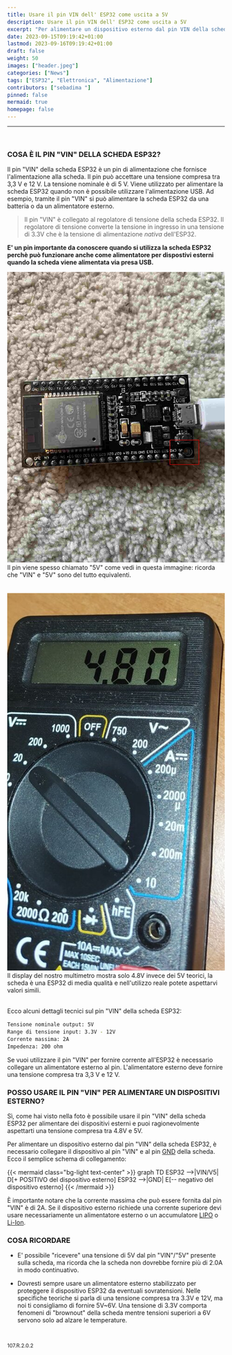```yaml
---
title: Usare il pin VIN dell' ESP32 come uscita a 5V
description: Usare il pin VIN dell' ESP32 come uscita a 5V
excerpt: "Per alimentare un dispositivo esterno dal pin VIN della scheda ESP32, è necessario collegare il dispositivo al pin VIN e al pin GND della scheda. La tensione di ingresso al pin VIN deve essere sufficiente a fornire la potenza necessaria..."
date: 2023-09-15T09:19:42+01:00
lastmod: 2023-09-16T09:19:42+01:00
draft: false
weight: 50
images: ["header.jpeg"]
categories: ["News"]
tags: ["ESP32", "Elettronica", "Alimentazione"]
contributors: ["sebadima "]
pinned: false
mermaid: true
homepage: false
---
```

<hr>
<br>


### COSA È IL PIN "VIN" DELLA SCHEDA ESP32?

Il pin "VIN" della scheda ESP32 è un pin di alimentazione che fornisce l'alimentazione alla scheda. Il pin può accettare una tensione compresa tra 3,3 V e 12 V. La tensione nominale è di 5 V. Viene utilizzato per alimentare la scheda ESP32 quando non è possibile utilizzare l'alimentazione USB. Ad esempio, tramite il pin "VIN" si può alimentare la scheda ESP32 da una batteria o da un alimentatore esterno.

> Il pin "VIN" è collegato al regolatore di tensione della scheda ESP32. Il regolatore di tensione converte la tensione in ingresso in una tensione di 3.3V che è la tensione di alimentazione *nativa* dell'ESP32.

**E' un pin importante da conoscere quando si utilizza la scheda ESP32 perchè può funzionare anche come alimentatore per dispostivi esterni quando la scheda viene alimentata via presa USB.**

<img width="800" class="x figure-img img-fluid lazyload blur-up" src="images/101.jpg" alt="la immagine del pin VIN in evidenza sull'ESP32 dentro il quadrato rosso">

<br>
Il pin viene spesso chiamato "5V" come vedi in questa immagine: ricorda che "VIN" e "5V" sono del tutto equivalenti.

<br>








<br>
<br>
<img width="800" class="x figure-img img-fluid lazyload blur-up" src="images/104.jpg" alt="la immagine del pin "VIN" in evidenza sull'ESP32 dentro il quadrato rosso">

<br>
Il display del nostro multimetro mostra solo 4.8V invece dei 5V teorici, la scheda è una ESP32 di media qualità e nell'utilizzo reale potete aspettarvi valori simili.

<br>
<br>

Ecco alcuni dettagli tecnici sul pin "VIN" della scheda ESP32:

```bash
Tensione nominale output: 5V
Range di tensione input: 3.3V - 12V
Corrente massima: 2A
Impedenza: 200 ohm
```

Se vuoi utilizzare il pin "VIN" per fornire corrente all'ESP32 è necessario collegare un alimentatore esterno al pin. L'alimentatore esterno deve fornire una tensione compresa tra 3,3 V e 12 V.

### POSSO USARE IL PIN "VIN" PER ALIMENTARE UN DISPOSITIVI ESTERNO?

Sì, come hai visto nella foto è possibile usare il pin "VIN" della scheda ESP32 per alimentare dei dispositivi esterni e puoi ragionevolmente aspettarti una tensione compresa tra 4.8V e 5V.

Per alimentare un dispositivo esterno dal pin "VIN" della scheda ESP32, è necessario collegare il dispositivo al pin "VIN" e al pin <a href="https://en.wikipedia.org/wiki/Ground_(electricity)" target="_blank" rel="noopener">GND</a> della scheda.  Ecco il semplice schema di collegamento:


{{< mermaid class="bg-light text-center" >}}
graph TD
  ESP32 -->|VIN/V5| D[+ POSITIVO del dispositivo esterno]
  ESP32 -->|GND| E[-- negativo del dispositivo esterno]
{{< /mermaid >}}



È importante notare che la corrente massima che può essere fornita dal pin "VIN" è di 2A. Se il dispositivo esterno richiede una corrente superiore devi usare necessariamente un alimentatore esterno o un accumulatore <a href="https://it.wikipedia.org/wiki/Accumulatore_litio-polimero" target="_blank" rel="noopener">LIPO</a> o <a href="https://it.wikipedia.org/wiki/Accumulatore_agli_ioni_di_litio" target="_blank" rel="noopener">Li-Ion</a>.

### COSA RICORDARE

- E' possibile "ricevere" una tensione di 5V dal pin "VIN"/"5V" presente sulla scheda, ma ricorda che la scheda non dovrebbe fornire più di 2.0A in modo continuativo.  

- Dovresti sempre usare un alimentatore esterno stabilizzato per proteggere il dispositivo ESP32 da eventuali sovratensioni. Nelle specifiche teoriche si parla di una tensione compresa tra 3.3V e 12V, ma noi ti consigliamo di fornire 5V~6V. Una tensione di 3.3V comporta fenomeni di "brownout" della scheda mentre tensioni superiori a 6V servono solo ad alzare le temperature. 

<br>
<p style="font-size: 12px;">107.R.2.0.2</p>
